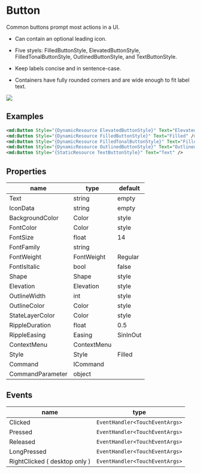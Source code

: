 # Button

Common buttons prompt most actions in a UI.



- Can contain an optional leading icon.

- Five styels: FilledButtonStyle, ElevatedButtonStyle, FilledTonalButtonStyle, OutlinedButtonStyle, and TextButtonStyle.

- Keep labels concise and in sentence-case.

- Containers have fully rounded corners and are wide enough to fit label text.

  

![](/assets/buttons.png)



## Examples

```xml
<md:Button Style="{DynamicResource ElevatedButtonStyle}" Text="Elevated" />
<md:Button Style="{DynamicResource FilledButtonStyle}" Text="Filled" />
<md:Button Style="{DynamicResource FilledTonalButtonStyle}" Text="FilledTonal" />
<md:Button Style="{DynamicResource OutlinedButtonStyle}" Text="Outlined" />
<md:Button Style="{StaticResource TextButtonStyle}" Text="Text" />
```



## Properties

| name             | type        | default  |
| ---------------- | ----------- | -------- |
| Text             | string      | empty    |
| IconData         | string      | empty    |
| BackgroundColor  | Color       | style    |
| FontColor        | Color       | style    |
| FontSize         | float       | 14       |
| FontFamily       | string      |          |
| FontWeight       | FontWeight  | Regular  |
| FontIsItalic     | bool        | false    |
| Shape            | Shape       | style    |
| Elevation        | Elevation   | style    |
| OutlineWidth     | int         | style    |
| OutlineColor     | Color       | style    |
| StateLayerColor  | Color       | style    |
| RippleDuration   | float       | 0.5      |
| RippleEasing     | Easing      | SinInOut |
| ContextMenu      | ContextMenu |          |
| Style            | Style       | Filled   |
| Command          | ICommand    |          |
| CommandParameter | object      |          |




## Events

| name                        | type                           |
| --------------------------- | ------------------------------ |
| Clicked                     | `EventHandler<TouchEventArgs>` |
| Pressed                     | `EventHandler<TouchEventArgs>` |
| Released                    | `EventHandler<TouchEventArgs>` |
| LongPressed                 | `EventHandler<TouchEventArgs>` |
| RightClicked ( desktop only ) | `EventHandler<TouchEventArgs>` |

